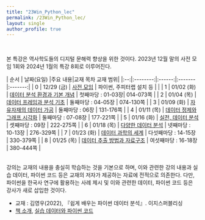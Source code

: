 ```yaml
---
title: "23Win_Python_lec"
permalink: /23Win_Python_lec/
layout: single
author_profile: true
---
```


<br>

본 특강은 역사학도들의 디지털 문해력 향상을 위한 것이다.  2023년 12월 말의 사전 모임 1회와 2024년 1월의 특강 8회로 이루어진다. 

| 순서 | 날짜(요일) |주요 내용|교재 목차 교재 범위|
|:--:|:--------:|:------:|:-------|:-------:|
| 0 | 12/29 (금) | [사전 모임](http://hursoo.github.io/23win_pylec_00_0_outline/) | 파이썬, 주피터랩 설치 등 | |
| 1 | 01/02 (화) | [데이터 분석 환경과 기본 개념](2023win_python_lec_01.html) | 첫째마당 : 01-03장| 014-073쪽 |
| 2 | 01/04 (목) | [데이터 프레임과 분석 기초](2023win_python_lec_02.html) | 둘째마당 : 04-05장 | 074-130쪽 |
| 3 | 01/09 (화) | [자유자재의 데이터 가공](2023win_python_lec_03.html) | 둘째마당 : 06장 | 131-176쪽 |
| 4 | 01/11 (목) | [데이터 정제와 그래프 시각화](2023win_python_lec_04.html) | 둘째마당 : 07-08장 | 177-221쪽 |
| 5 | 01/16 (화) | [실전, 데이터 분석](2023win_python_lec_05.html) | 셋째마당 : 09장 | 222-275쪽 |
| 6 | 01/18 (목) | [다양한 데이터 분석](2023win_python_lec_06.html) | 넷째마당 : 10-13장 | 276-329쪽 |
| 7 | 01/23 (화) | [데이터 과학의 세계](2023win_python_lec_07.html) | 다섯째마당 : 14-15장 | 330-379쪽 |
| 8 | 01/25 (목) | [데이터 추출 방법과 자료구조](2023win_python_lec_08.html) | 여섯째마당 : 16-18장 | 380-444쪽 |

<br>
강의는 교재의 내용을 충실히 학습하는 것을 기본으로 하며, 이와 관련한 강의 내용과 실습 데이터, 파이썬 코드 등은 교재의 저자가 제공하는 자료에 전적으로 의존한다. 다만,  파이썬을 한국사 연구에 활용하는 사례 제시 및 이와 관련한 데이터, 파이썬 코드 등은 강사가 새로 삽입한 것이다. 

- 교재 : 김영우(2022), 『쉽게 배우는 파이썬 데이터 분석』. 이지스퍼블리싱
- [책 소개](http://www.easyspub.co.kr/20_Menu/BookView/515/PUB#tab04), [실습 데이터와 파이썬 코드](https://github.com/youngwoos/Doit_Python)
